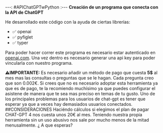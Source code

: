 ---:
#APIChatGPTwPython
:---
**Creación de un programa que conecta con la API de ChatGPT**

He desarrollado este código con la ayuda de ciertas librerías:
* ✅ openai
* ✅ pyfiglet
* ✅ typer

Para poder hacer correr este programa es necesario estar autenticado en [openai.com](https://openai.com/). Una vez dentro es necesario generar una api key para poder vincularla con nuestro programa.

⚠️**IMPORTANTE:** Es necesario añadir un método de pago que cuesta **5$** al mes mas las consultas o preguntas que se le hagan. Cada pregunta creo que son 0.002€.
Si crees que no es necesario adoptar esta herramienta ya que es de pago, te la recomiendo muchísimo ya que puedes configurar el asistene de manera que te sea mas preciso en temas de tu gusto. Uno de los principales problemas para los usuarios de chat-gpt es tener que esperar ya que a veces hay demasiados usuarios conectados.
##CONSIDERACIONES
Haciéndo cálculos si elegimos el plan de pagar CHAT-GPT 4 nos cuesta unos 20€ al mes. 
Teniendo nuestra propia herramienta sin un uso abusivo nos sale por mucho menos de la mitad menusalmente.
¿ A que esperas?
